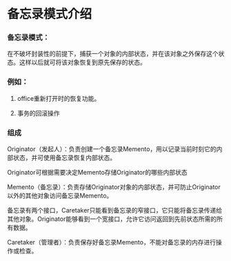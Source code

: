 # 备忘录模式介绍

### 备忘录模式：

在不破坏封装性的前提下，捕获一个对象的内部状态，并在该对象之外保存这个状态。这样以后就可将该对象恢复到原先保存的状态。

### 例如：

1. office重新打开时的恢复功能。

2. 事务的回滚操作

### 组成

Originator（发起人）：负责创建一个备忘录Memento，用以记录当前时刻它的内部状态，并可使用备忘录恢复内部状态。

Originator可根据需要决定Memento存储Originator的哪些内部状态

Memento（备忘录）：负责存储Originator对象的内部状态，并可防止Originator以外的其他对象访问备忘录Memento。

备忘录有两个接口，Caretaker只能看到备忘录的窄接口，它只能将备忘录传递给其他对象。Originator能够看到一个宽接口，允许它访问返回到先前状态所需的所有数据。

Caretaker（管理者）：负责保存好备忘录Memento，不能对备忘录的内存进行操作或检查。

